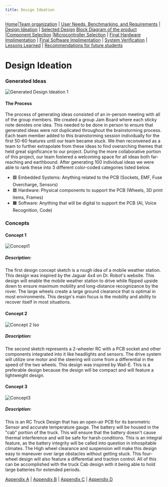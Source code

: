```yaml
---
title: Design Ideation
---
```


[Home](/index.md)|[Team organization](/Team_organization.md) | [User Needs, Benchmarking, and Requirements](/User_Needs_Benchmarking_Requirements.md) | [Design Ideation](/Design_Ideation.md) | [Selected Design](/Selected_Design.md) 
[Block Diagram of the product](/Block_Diagram_of_the_product.md) |[Component Selection](/Component_Selection.md) |[Microcontroller Selection](/Microcontroller_Selection.md) | [Final Hardware Implimentation](/Final_Hardware_Implementation.md) | [Final Software Implimentation](/Software_Proposal.md) | [System Verification](/System_Verification.md) | [Lessons Learned](/Lessons_Learned.md) | [Recommendations for future students](/Recommendations_for_future_students.md)

# Design Ideation

### Generated Ideas
![Generated Design Ideation 1](https://github.com/EGR314-Spring2024-Team303/EGR314-Spring2024-Team303.github.io/assets/39510849/75b2595d-4acb-4b2a-b16c-8d92846148a0)

#### The Process
The process of generating ideas consisted of an in-person meeting with all of the group members. We created a group Jam Board where each sticky note denotes one idea. This needed to be done in person to ensure that generated ideas were not duplicated throughout the brainstorming process. Each team member added to this brainstorming session individually for the first 50-60 features until our team became stuck. We then reconvened as a team to further extrapolate from these ideas to find overarching themes that held great significance to our project. During the more collaborative portion of this project, our team fostered a welcoming space for all ideas both far-reaching and earthbound. After generating 100 individual ideas we were able to rank these into 3 different color-coded categories listed below.

* 🟩 Embedded Systems: Anything related to the PCB (Sockets, EMF, Fuse Overcharge, Sensors)
* 🟦 Hardware: Physical components to support the PCB (Wheels, 3D print items, Frames) 
* 🟧 Software: Anything that will be digital to support the PCB (AI, Voice Recognition, Code)

### Concepts
#### Concept 1
![Concept1](https://github.com/EGR314-Spring2024-Team303/EGR314-Spring2024-Team303.github.io/assets/39510849/88a70d1b-fcb9-4aa8-82bf-23aee8d07889)
##### Description:
The first design concept sketch is a rough idea of a mobile weather station. This design was inspired by the Jaguar 4x4 on Dr. Robot's website. This design will enable the mobile weather station to drive while flipped upside down to ensure maximum mobility and long-distance recognizance by the rover. The large wheels create a large ground clearance that is optimal in most environments. This design's main focus is the mobility and ability to recover itself in most situations.
#### Concept 2
![Concept 2 Iso](https://github.com/EGR314-Spring2024-Team303/EGR314-Spring2024-Team303.github.io/assets/39510849/92a647dd-9664-4cf1-a2a5-1bbe4c46a54e)
##### Description: 
The second sketch represents a 2-wheeler RC with a PCB socket and other components integrated into it like headlights and sensors. The drive system will utilize one motor and the steering will come from a differential in the speed of the two wheels. This design was inspired by Wall-E. This is a preferable design because the design will be compact and will feature a lightweight design. 
#### Concept 3
![Concept3](https://github.com/EGR314-Spring2024-Team303/EGR314-Spring2024-Team303.github.io/assets/39510849/46b365b9-fa93-49db-ab1e-e9d680756157)
##### Description:
This is an RC Truck Design that has an open-air PCB for its barometric Sensor and accurate temperature gauge. The battery will be housed in the "cab" portion of the truck. This will ensure that the battery doesn't cause thermal interference and will be safe for harsh conditions. This is an integral feature, as the battery integrity will be called into question in inhospitable climates. The High wheel clearance and suspension will make this design easy to maneuver over large obstacles without getting stuck. This four-wheel design will also feature a differential and traction control. All of this can be accomplished with the truck Cab design with it being able to hold large batteries for extended periods.

[Appendix A](/Appendix_A.md) | [Appendix B](/Appendix_B.md) | [Appendix C](/Appendix_C.md) | [Appendix D](/Appendix_D.md)


